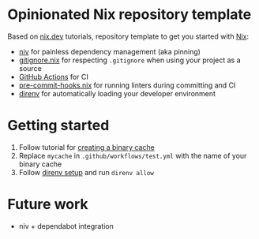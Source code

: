 # Opinionated Nix repository template

Based on [nix.dev](https://nix.dev) tutorials, repository template to get you started with [Nix](https://nixos.org/):

- [niv](https://github.com/nmattia/niv) for painless dependency management (aka pinning)
- [gitignore.nix](https://github.com/hercules-ci/gitignore.nix) for respecting `.gitignore` when using your project as a source
- [GitHub Actions](https://github.com/features/actions) for CI
- [pre-commit-hooks.nix](https://github.com/cachix/pre-commit-hooks.nix) for running linters during committing and CI
- [direnv](https://direnv.net/) for automatically loading your developer environment

# Getting started

1. Follow tutorial for [creating a binary cache](https://nix.dev/tutorials/continuous-integration-github-actions.html)
2. Replace ``mycache`` in ``.github/workflows/test.yml`` with the name of your binary cache
3. Follow [direnv setup](https://nix.dev/tutorials/declarative-and-reproducible-developer-environments.html#direnv-automatically-activating-the-environment-on-directory-change) and run `direnv allow`

# Future work

- niv + dependabot integration
